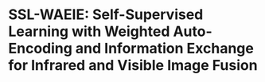 # SSL-WAEIE: Self-Supervised Learning with Weighted Auto-Encoding and Information Exchange for Infrared and Visible Image Fusion

